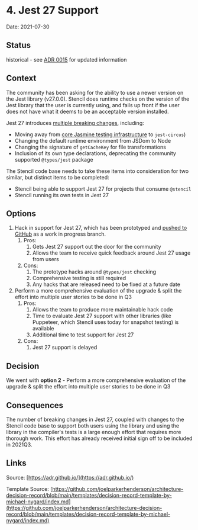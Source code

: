 # 4. Jest 27 Support

Date: 2021-07-30

## Status

historical - see [ADR 0015](./0015-jest-27-implementation.md) for updated information

## Context

The community has been asking for the ability to use a newer version on the Jest library (v27.0.0). Stencil does runtime checks on the version of the Jest library that the user is currently using, and fails up front if the user does not have what it deems to be an acceptable version installed.

Jest 27 introduces [multiple breaking changes](https://jestjs.io/blog/2021/05/25/jest-27), including:

- Moving away from [core Jasmine testing infrastructure](https://jestjs.io/blog/2021/05/25/jest-27#flipping-defaults) to `jest-circus`)
- Changing the default runtime environment from JSDom to Node
- Changing the signature of `getCacheKey` for file transformations
- Inclusion of its own type declarations, deprecating the community supported `@types/jest` package

The Stencil code base needs to take these items into consideration for two similar, but distinct items to be completed:

- Stencil being able to support Jest 27 for projects that consume `@stencil`
- Stencil running its own tests in Jest 27

## Options

1. Hack in support for Jest 27, which has been prototyped and [pushed to GitHub](https://github.com/ionic-team/stencil/pull/2980/commits/19dcb631f7eceb49c20a3788957254d66424b8c0) as a work in progress branch.
    1. Pros:
        1. Gets Jest 27 support out the door for the community
        2. Allows the team to receive quick feedback around Jest 27 usage from users
    2. Cons:
        1. The prototype hacks around `@types/jest` checking
        2. Comprehensive testing is still required
        3. Any hacks that are released need to be fixed at a future date
2. Perform a more comprehensive evaluation of the upgrade & split the effort into multiple user stories to be done in Q3
    1. Pros:
        1. Allows the team to produce more maintainable hack code
        2. Time to evaluate Jest 27 support with other libraries (like Puppeteer, which Stencil uses today for snapshot testing) is available
        3. Additional time to test support for Jest 27
    2. Cons:
        1. Jest 27 support is delayed

## Decision

We went with **option 2** - Perform a more comprehensive evaluation of the upgrade & split the effort into multiple user stories to be done in Q3

## Consequences

The number of breaking changes in Jest 27, coupled with changes to the Stencil code base to support both users using the library and using the library in the compiler's tests is a large enough effort that requires more thorough work. This effort has already received initial sign off to be included in 2021Q3.

## Links

Source: [https://adr.github.io/](https://adr.github.io/)

Template Source: [https://github.com/joelparkerhenderson/architecture-decision-record/blob/main/templates/decision-record-template-by-michael-nygard/index.md](https://github.com/joelparkerhenderson/architecture-decision-record/blob/main/templates/decision-record-template-by-michael-nygard/index.md)
